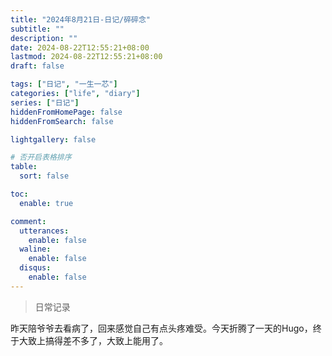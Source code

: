 ```yaml
---
title: "2024年8月21日-日记/碎碎念"
subtitle: ""
description: ""
date: 2024-08-22T12:55:21+08:00
lastmod: 2024-08-22T12:55:21+08:00
draft: false

tags: ["日记", "一生一芯"]
categories: ["life", "diary"]
series: ["日记"]
hiddenFromHomePage: false
hiddenFromSearch: false

lightgallery: false

# 否开启表格排序
table:
  sort: false

toc:
  enable: true

comment:
  utterances:
    enable: false
  waline:
    enable: false
  disqus:
    enable: false
---
```




> 日常记录

昨天陪爷爷去看病了，回来感觉自己有点头疼难受。今天折腾了一天的Hugo，终于大致上搞得差不多了，大致上能用了。
